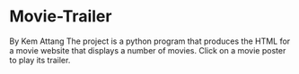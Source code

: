 # Movie-Trailer
By Kem Attang 
The project is a python program that produces the HTML for a movie website that displays a number of movies. Click on a movie poster to play its trailer.
